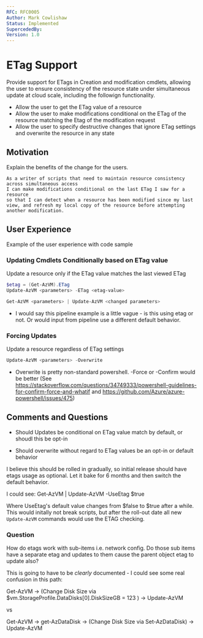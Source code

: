 ```yaml
---
RFC: RFC0005
Author: Mark Cowlishaw
Status: Implemented
SupercededBy:
Version: 1.0
---
```


# ETag Support

Provide support for ETags in Creation and modification cmdlets, allowing the user to ensure consistency of the resource state under simultaneous update at cloud scale, including the followign functionality.

- Allow the user to get the ETag value of a resource
- Allow the user to make modifications conditional on the ETag of the resource matching the Etag of the modification request
- Allow the user to specify destructive changes that ignore ETag settings and overwrite the resource in any state

## Motivation

Explain the benefits of the change for the users.

```code
As a writer of scripts that need to maintain resource consistency across simultaneous access
I can make modifications conditional on the last ETag I saw for a resource
so that I can detect when a resource has been modified since my last view, and refresh my local copy of the resource before attempting another modification.
```

## User Experience

Example of the user experience with code sample

### Updating Cmdlets Conditionally based on ETag value

Update a resource only if the ETag value matches the last viewed ETag

```PowerShell
$etag = (Get-AzVM).ETag
Update-AzVM <parameters> -ETag <etag-value>
```

```PowerShell
Get-AzVM <parameters> | Update-AzVM <changed parameters>
```

- I would say this pipeline example is a little vague - is this using etag or not.  Or would input from pipeline use a different default behavior.



### Forcing Updates

Update a resource regardless of ETag settings

```PowerShell
Update-AzVM <parameters> -Overwrite
```

- Overwrite is pretty non-standard powershell.  -Force or -Confirm would be better (See https://stackoverflow.com/questions/34749333/powershell-guidelines-for-confirm-force-and-whatif and https://github.com/Azure/azure-powershell/issues/475)

## Comments and Questions

- Should Updates be conditional on ETag value match by default, or shoudl this be opt-in
 
- Should overwrite without regard to ETag values be an opt-in or default behavior


I believe this should be rolled  in gradually, so initial release should have etags usage as optional.  Let it bake for 6 months and then switch the default behavior. 

I could see:
Get-AzVM <parameters> | Update-AzVM <changed parameters> -UseEtag $true
 
Where UseEtag's default value changes from $false to $true after a while.  This would initally not break scripts, but after the roll-out date all new `Update-AzVM` commands would use the ETAG checking.
 
### Question 
How do etags work with sub-items i.e. network config.  Do those sub items have a separate etag and updates to them cause the parent object etag to update also?  

This is going to have to be *clearly* documented - I could see some real confusion in this path:

Get-AzVM ->  (Change Disk Size via $vm.StorageProfile.DataDisks[0].DiskSizeGB = 123 ) -> Update-AzVM 

vs

Get-AzVM ->  get-AzDataDisk -> (Change Disk Size via Set-AzDataDisk) -> Update-AzVM 
